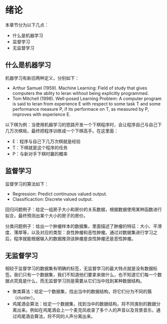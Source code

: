 # 绪论
本章节分为以下几点：
- 什么是机器学习
- 监督学习
- 无监督学习

什么是机器学习
---
机器学习有新旧两种定义，分别如下：
- Arthur Samuel (1959). Machine Learning: Field of study that gives computers the ablity to leran without being explicitly programmed.
- Tom Mitchell (1998). Well-posed Learning Problem: A computer program is said to leran from experience E with respect to some task T and some performance measure P, if its performace on T, as measured by P, improves with experience E.

以下棋为例：当使用机器学习的思路开发一个下棋程序时，会让程序自己与自己下几万次棋局，最终把程序训练成一个下棋高手。在这里面：
- E：程序与自己下几万次棋就是经验
- T：下棋就是这个程序的任务
- P：与新对手下棋时赢的概率

监督学习
---
监督学习的算法如下：
- Regression: Predict continuous valued output.
- Classificaction: Discrete valued output.

回归问题例子：给定一组房子大小和房价的关系数据，根据数据使用某种函数进行拟合，最终预测出某个大小的房子的房价。

分类问题例子：给出一个肿瘤样本的数据集，里面描述了肿瘤的特征：大小、平滑度、薄厚等，以及对应的类型：良性肿瘤和恶性肿瘤。通过对数据集进行学习之后，程序就能根据输入的数据推测该肿瘤是良性肿瘤还是恶性肿瘤。

无监督学习
---
相较于监督学习的数据集有明确的标签，无监督学习的最大特点就是没有数据标签。我们只有一个数据集，我们不知道他们要拿来做什么，也不知道它们每一个数据点究竟是什么，而无监督学习则是需要从它们当中找到某种数据结构。
- 聚类算法：给定一个数据集，找出当中的数据结构，将它们分为不同的簇（cluster）。
- 鸡尾酒会算法：给定一个数据集，找到当中的数据结构，将不同类别的数据分离出来。例如在鸡尾酒会上一个麦克风收录了多个人的声音以及背景音乐，通过鸡尾酒会算法，将不同的人声分离出来。
